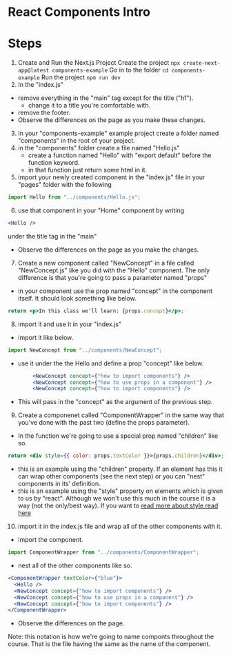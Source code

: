 # React Components Intro

# Steps

1. Create and Run the Next.js Project
   Create the project
   `npx create-next-app@latest components-example`
   Go in to the folder
   `cd components-example`
   Run the project
   `npm run dev`
2. In the "index.js"

- remove everything in the "main" tag except for the title ("h1").
  - change it to a title you're comfortable with.
- remove the footer.
- Observe the differences on the page as you make these changes.

3. In your "components-example" example project create a folder named "components" in the root of your project.
4. in the "components" folder create a file named "Hello.js"
   - create a function named "Hello" with "export default" before the function keyword.
   - in that function just return some html in it.
5. import your newly created component in the "index.js" file in your "pages" folder with the following

```js
import Hello from "../components/Hello.js";
```

6. use that component in your "Home" component by writing

```jsx
<Hello />
```

under the title tag in the "main"

- Observe the differences on the page as you make the changes.

7. Create a new component called "NewConcept" in a file called "NewConcept.js" like you did with the "Hello" component. The only difference is that you're going to pass a parameter named "props"

- in your component use the prop named "concept" in the component itself. It should look something like below.

```jsx
return <p>In this class we'll learn: {props.concept}</p>;
```

8. import it and use it in your "index.js"

- import it like below.

```jsx
import NewConcept from "../components/NewConcept";
```

- use it under the the Hello and define a prop "concept" like below.

```jsx
        <NewConcept concept={"how to import components"} />
        <NewConcept concept={"how to use props in a component"} />
        <NewConcept concept={"how to import components"} />
```

- This will pass in the "concept" as the argument of the previous step.

9. Create a componenet called "ComponentWrapper" in the same way that you've done with the past two (define the props parameter).

- In the function we're going to use a special prop named "children" like so.

```jsx
return <div style={{ color: props.textColor }}>{props.children}</div>;
```

- this is an example using the "children" property. If an element has this it can wrap other components (see the next step) or you can "nest" components in its' definition.
- this is an example using the "style" property on elements which is given to us by "react". Although we won't use this much in the course it is a way (not the only/best way). If you want to [read more about style read here](https://reactjs.org/docs/dom-elements.html#style)

10. import it in the index.js file and wrap all of the other components with it.

- import the component.

```jsx
import ComponentWrapper from "../components/ComponentWrapper";
```

- nest all of the other components like so.

```jsx
<ComponentWrapper textColor={"blue"}>
  <Hello />
  <NewConcept concept={"how to import components"} />
  <NewConcept concept={"how to use props in a component"} />
  <NewConcept concept={"how to import components"} />
</ComponentWrapper>
```

- Observe the differences on the page.

Note: this notation is how we're going to name componts throughout the course. That is the file having the same as the name of the component.
